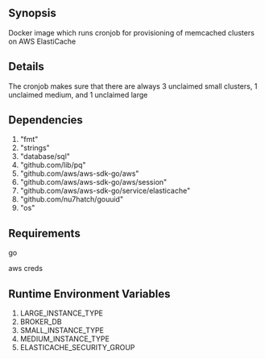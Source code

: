 ## Synopsis

Docker image which runs cronjob for provisioning of memcached clusters on AWS ElastiCache

## Details
The cronjob makes sure that there are always 3 unclaimed small clusters, 1 unclaimed medium, and 1 unclaimed large


## Dependencies

1. "fmt"
2. "strings"
3. "database/sql"
4. "github.com/lib/pq"
5. "github.com/aws/aws-sdk-go/aws"
6. "github.com/aws/aws-sdk-go/aws/session"
7. "github.com/aws/aws-sdk-go/service/elasticache"
8. "github.com/nu7hatch/gouuid"
9. "os"



## Requirements
go

aws creds

## Runtime Environment Variables

1. LARGE_INSTANCE_TYPE
2. BROKER_DB
3. SMALL_INSTANCE_TYPE
4. MEDIUM_INSTANCE_TYPE
5. ELASTICACHE_SECURITY_GROUP
          


